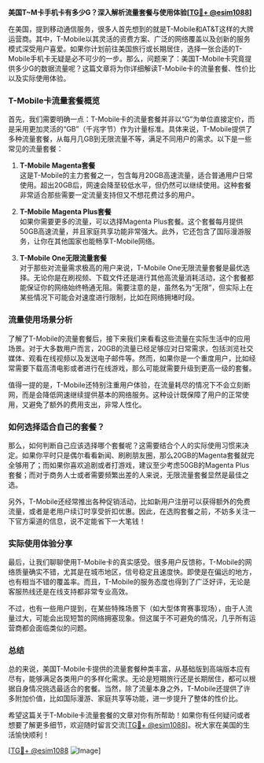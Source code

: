 **美国T~M卡手机卡有多少G？深入解析流量套餐与使用体验[[TG💪+ @esim1088](https://t.me/s/esim1088)]**

在美国，提到移动通信服务，很多人首先想到的就是T-Mobile和AT&T这样的大牌运营商。其中，T-Mobile以其灵活的资费方案、广泛的网络覆盖以及创新的服务模式深受用户喜爱。如果你计划前往美国旅行或长期居住，选择一张合适的T-Mobile手机卡无疑是必不可少的一步。那么，问题来了：美国T-Mobile卡究竟提供多少G的数据流量呢？这篇文章将为你详细解读T-Mobile卡的流量套餐、性价比以及实际使用体验。

### T-Mobile卡流量套餐概览

首先，我们需要明确一点：T-Mobile卡的流量套餐并非以“G”为单位直接定价，而是采用更加灵活的“GB”（千兆字节）作为计量标准。具体来说，T-Mobile提供了多种流量套餐，从每月几GB到无限流量不等，满足不同用户的需求。以下是一些常见的流量套餐：

1. **T-Mobile Magenta套餐**  
   这是T-Mobile的主力套餐之一，包含每月20GB高速流量，适合普通用户日常使用。超出20GB后，网速会降至较低水平，但仍然可以继续使用。这种套餐非常适合那些需要一定流量支持但又不想花费过多的用户。

2. **T-Mobile Magenta Plus套餐**  
   如果你需要更多的流量，可以选择Magenta Plus套餐。这个套餐每月提供50GB高速流量，并且家庭共享功能非常强大。此外，它还包含了国际漫游服务，让你在其他国家也能畅享T-Mobile网络。

3. **T-Mobile One无限流量套餐**  
   对于那些对流量需求极高的用户来说，T-Mobile One无限流量套餐是最优选择。无论你是在刷视频、下载文件还是进行其他高流量消耗活动，这个套餐都能保证你的网络始终畅通无阻。需要注意的是，虽然名为“无限”，但实际上在某些情况下可能会对速度进行限制，比如在网络拥堵时段。

### 流量使用场景分析

了解了T-Mobile的流量套餐后，接下来我们来看看这些流量在实际生活中的应用场景。对于大多数用户而言，20GB的流量已经足够应对日常需求，包括浏览社交媒体、观看在线视频以及发送电子邮件等。然而，如果你是一个重度用户，比如经常需要下载高清电影或者进行在线游戏，那么可能就需要升级到更高一级的套餐。

值得一提的是，T-Mobile还特别注重用户体验，在流量耗尽的情况下不会立刻断网，而是会降低网速继续提供基本的网络服务。这种设计既保障了用户的正常使用，又避免了额外的费用支出，非常人性化。

### 如何选择适合自己的套餐？

那么，如何判断自己应该选择哪个套餐呢？这需要结合个人的实际使用习惯来决定。如果你平时只是偶尔看看新闻、刷刷朋友圈，那么20GB的Magenta套餐就完全够用了；而如果你喜欢追剧或者打游戏，建议至少考虑50GB的Magenta Plus套餐；而对于商务人士或者需要频繁出差的人来说，无限流量套餐显然是最佳之选。

另外，T-Mobile还经常推出各种促销活动，比如新用户注册可以获得额外的免费流量，或者是老用户续订时享受折扣优惠。因此，在选购套餐之前，不妨多关注一下官方渠道的信息，说不定能省下一大笔钱！

### 实际使用体验分享

最后，让我们聊聊使用T-Mobile卡的真实感受。很多用户反馈称，T-Mobile的网络质量确实不错，尤其是在城市地区，信号稳定且速度快。即使是在偏远的地方，也有相当不错的覆盖率。而且，T-Mobile的服务态度也得到了广泛好评，无论是客服热线还是在线支持都非常专业高效。

不过，也有一些用户提到，在某些特殊场景下（如大型体育赛事现场），由于人流量过大，可能会出现短暂的网络拥塞现象。但这属于不可避免的情况，几乎所有运营商都会面临类似的问题。

### 总结

总的来说，美国T-Mobile卡提供的流量套餐种类丰富，从基础版到高端版本应有尽有，能够满足各类用户的多样化需求。无论是短期旅行还是长期居住，都可以根据自身情况挑选最适合的套餐。当然，除了流量本身之外，T-Mobile还提供了许多附加价值，比如国际漫游、家庭共享等功能，进一步提升了整体的性价比。

希望这篇关于T-Mobile卡流量套餐的文章对你有所帮助！如果你有任何疑问或者想要了解更多细节，欢迎随时留言交流[[TG💪+ @esim1088](https://t.me/s/esim1088)]。祝大家在美国的生活愉快顺利！

[[TG💪+ @esim1088](https://t.me/s/esim1088) ![Image](https://i.postimg.cc/4NQfJmqS/Snipaste-2025-05-13-00-14-12.png)]
